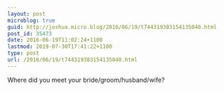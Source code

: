 ```yaml
---
layout: post
microblog: true
guid: http://joshua.micro.blog/2016/06/19/t744319383154135040.html
post_id: 35473
date: 2016-06-19T11:02:24+1100
lastmod: 2019-07-30T17:41:22+1100
type: post
url: /2016/06/19/t744319383154135040.html
---
```

Where did you meet your bride/groom/husband/wife?
